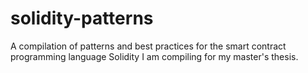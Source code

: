 # solidity-patterns
A compilation of patterns and best practices for the smart contract programming language Solidity I am compiling for my master's thesis.
